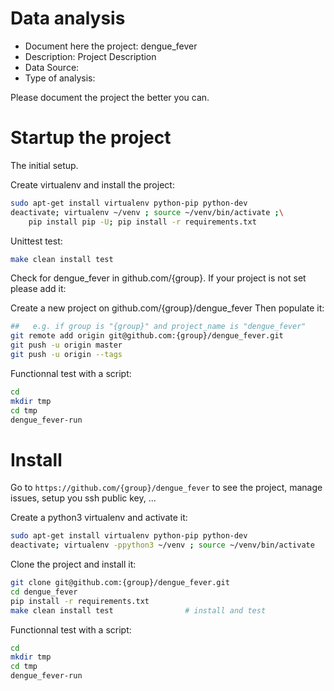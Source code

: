 # Data analysis
- Document here the project: dengue_fever
- Description: Project Description
- Data Source:
- Type of analysis:

Please document the project the better you can.

# Startup the project

The initial setup.

Create virtualenv and install the project:
```bash
sudo apt-get install virtualenv python-pip python-dev
deactivate; virtualenv ~/venv ; source ~/venv/bin/activate ;\
    pip install pip -U; pip install -r requirements.txt
```

Unittest test:
```bash
make clean install test
```

Check for dengue_fever in github.com/{group}. If your project is not set please add it:

Create a new project on github.com/{group}/dengue_fever
Then populate it:

```bash
##   e.g. if group is "{group}" and project_name is "dengue_fever"
git remote add origin git@github.com:{group}/dengue_fever.git
git push -u origin master
git push -u origin --tags
```

Functionnal test with a script:

```bash
cd
mkdir tmp
cd tmp
dengue_fever-run
```

# Install

Go to `https://github.com/{group}/dengue_fever` to see the project, manage issues,
setup you ssh public key, ...

Create a python3 virtualenv and activate it:

```bash
sudo apt-get install virtualenv python-pip python-dev
deactivate; virtualenv -ppython3 ~/venv ; source ~/venv/bin/activate
```

Clone the project and install it:

```bash
git clone git@github.com:{group}/dengue_fever.git
cd dengue_fever
pip install -r requirements.txt
make clean install test                # install and test
```
Functionnal test with a script:

```bash
cd
mkdir tmp
cd tmp
dengue_fever-run
```
